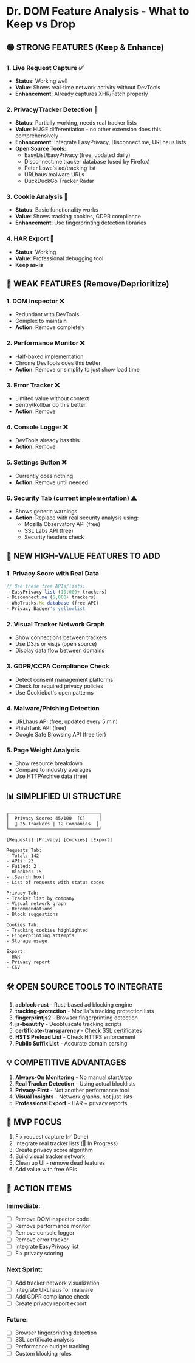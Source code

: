 # Dr. DOM Feature Analysis - What to Keep vs Drop

## 🟢 STRONG FEATURES (Keep & Enhance)

### 1. **Live Request Capture** ✅
- **Status**: Working well
- **Value**: Shows real-time network activity without DevTools
- **Enhancement**: Already captures XHR/Fetch properly

### 2. **Privacy/Tracker Detection** 🎯 
- **Status**: Partially working, needs real tracker lists
- **Value**: HUGE differentiation - no other extension does this comprehensively
- **Enhancement**: Integrate EasyPrivacy, Disconnect.me, URLhaus lists
- **Open Source Tools**:
  - EasyList/EasyPrivacy (free, updated daily)
  - Disconnect.me tracker database (used by Firefox)
  - Peter Lowe's ad/tracking list
  - URLhaus malware URLs
  - DuckDuckGo Tracker Radar

### 3. **Cookie Analysis** 🍪
- **Status**: Basic functionality works
- **Value**: Shows tracking cookies, GDPR compliance
- **Enhancement**: Use fingerprinting detection libraries

### 4. **HAR Export** 📄
- **Status**: Working
- **Value**: Professional debugging tool
- **Keep as-is**

## 🔴 WEAK FEATURES (Remove/Deprioritize)

### 1. **DOM Inspector** ❌
- Redundant with DevTools
- Complex to maintain
- **Action**: Remove completely

### 2. **Performance Monitor** ❌
- Half-baked implementation
- Chrome DevTools does this better
- **Action**: Remove or simplify to just show load time

### 3. **Error Tracker** ❌
- Limited value without context
- Sentry/Rollbar do this better
- **Action**: Remove

### 4. **Console Logger** ❌
- DevTools already has this
- **Action**: Remove

### 5. **Settings Button** ❌
- Currently does nothing
- **Action**: Remove until needed

### 6. **Security Tab (current implementation)** ⚠️
- Shows generic warnings
- **Action**: Replace with real security analysis using:
  - Mozilla Observatory API (free)
  - SSL Labs API (free)
  - Security headers check

## 🚀 NEW HIGH-VALUE FEATURES TO ADD

### 1. **Privacy Score with Real Data**
```javascript
// Use these free APIs/lists:
- EasyPrivacy list (10,000+ trackers)
- Disconnect.me (5,000+ trackers)
- WhoTracks.Me database (free API)
- Privacy Badger's yellowlist
```

### 2. **Visual Tracker Network Graph**
- Show connections between trackers
- Use D3.js or vis.js (open source)
- Display data flow between domains

### 3. **GDPR/CCPA Compliance Check**
- Detect consent management platforms
- Check for required privacy policies
- Use Cookiebot's open patterns

### 4. **Malware/Phishing Detection**
- URLhaus API (free, updated every 5 min)
- PhishTank API (free)
- Google Safe Browsing API (free tier)

### 5. **Page Weight Analysis**
- Show resource breakdown
- Compare to industry averages
- Use HTTPArchive data (free)

## 📊 SIMPLIFIED UI STRUCTURE

```
┌─────────────────────────────────┐
│  Privacy Score: 45/100  [C]     │
│  🔴 25 Trackers | 12 Companies  │
└─────────────────────────────────┘

[Requests] [Privacy] [Cookies] [Export]

Requests Tab:
- Total: 142
- APIs: 23 
- Failed: 2
- Blocked: 15
- [Search box]
- List of requests with status codes

Privacy Tab:
- Tracker list by company
- Visual network graph
- Recommendations
- Block suggestions

Cookies Tab:
- Tracking cookies highlighted
- Fingerprinting attempts
- Storage usage

Export:
- HAR
- Privacy report
- CSV
```

## 🛠️ OPEN SOURCE TOOLS TO INTEGRATE

1. **adblock-rust** - Rust-based ad blocking engine
2. **tracking-protection** - Mozilla's tracking protection lists
3. **fingerprintjs2** - Browser fingerprinting detection
4. **js-beautify** - Deobfuscate tracking scripts
5. **certificate-transparency** - Check SSL certificates
6. **HSTS Preload List** - Check HTTPS enforcement
7. **Public Suffix List** - Accurate domain parsing

## 💡 COMPETITIVE ADVANTAGES

1. **Always-On Monitoring** - No manual start/stop
2. **Real Tracker Detection** - Using actual blocklists
3. **Privacy-First** - Not another performance tool
4. **Visual Insights** - Network graphs, not just lists
5. **Professional Export** - HAR + privacy reports

## 🎯 MVP FOCUS

1. Fix request capture (✅ Done)
2. Integrate real tracker lists (🔄 In Progress)
3. Create privacy score algorithm
4. Build visual tracker network
5. Clean up UI - remove dead features
6. Add value with free APIs

## 📝 ACTION ITEMS

### Immediate:
- [ ] Remove DOM inspector code
- [ ] Remove performance monitor
- [ ] Remove console logger
- [ ] Remove error tracker
- [ ] Integrate EasyPrivacy list
- [ ] Fix privacy scoring

### Next Sprint:
- [ ] Add tracker network visualization
- [ ] Integrate URLhaus for malware
- [ ] Add GDPR compliance check
- [ ] Create privacy report export

### Future:
- [ ] Browser fingerprinting detection
- [ ] SSL certificate analysis
- [ ] Performance budget tracking
- [ ] Custom blocking rules